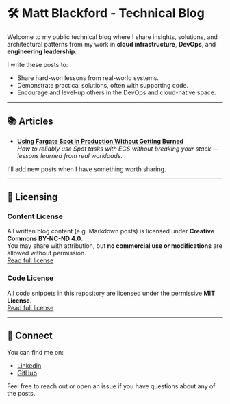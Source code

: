 # 🛠️ Matt Blackford - Technical Blog

Welcome to my public technical blog where I share insights, solutions, and architectural patterns from my work in **cloud infrastructure**, **DevOps**, and **engineering leadership**.

I write these posts to:
- Share hard-won lessons from real-world systems.
- Demonstrate practical solutions, often with supporting code.
- Encourage and level-up others in the DevOps and cloud-native space.

---

## 📚 Articles

- **[Using Fargate Spot in Production Without Getting Burned](./_posts/2025-03-08-fargate-spot-in-production.md)**  
  _How to reliably use Spot tasks with ECS without breaking your stack — lessons learned from real workloads._

I'll add new posts when I have something worth sharing.

---

## 📝 Licensing

### Content License
All written blog content (e.g. Markdown posts) is licensed under **Creative Commons BY-NC-ND 4.0**.  
You may share with attribution, but **no commercial use or modifications** are allowed without permission.  
[Read full license](./LICENSE-content.txt)

### Code License
All code snippets in this repository are licensed under the permissive **MIT License**.  
[Read full license](./LICENSE-code.txt)

---

## 🔗 Connect

You can find me on:

- [LinkedIn](https://www.linkedin.com/in/matthew-blackford/)
- [GitHub](https://github.com/mblackford)

Feel free to reach out or open an issue if you have questions about any of the posts.
